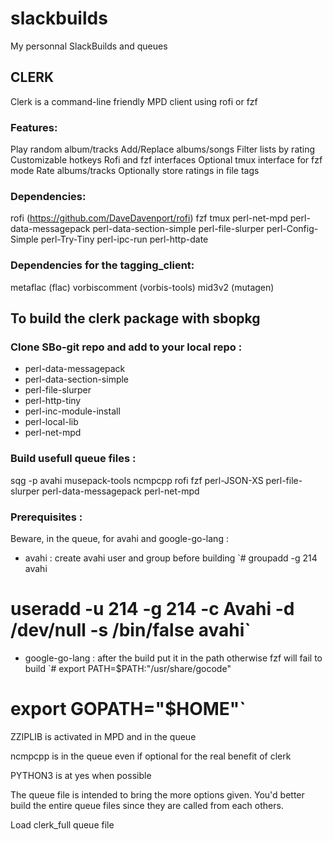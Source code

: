 # slackbuilds
My personnal SlackBuilds and queues


## CLERK

Clerk is a command-line friendly MPD client using rofi or fzf

### Features:
Play random album/tracks
Add/Replace albums/songs
Filter lists by rating
Customizable hotkeys
Rofi and fzf interfaces
Optional tmux interface for fzf mode
Rate albums/tracks
Optionally store ratings in file tags

### Dependencies:
rofi (https://github.com/DaveDavenport/rofi)
fzf
tmux
perl-net-mpd
perl-data-messagepack
perl-data-section-simple
perl-file-slurper
perl-Config-Simple
perl-Try-Tiny
perl-ipc-run
perl-http-date

### Dependencies for the tagging_client:
metaflac (flac)
vorbiscomment (vorbis-tools)
mid3v2 (mutagen)

## To build the clerk package with sbopkg

### Clone SBo-git repo and add to your local repo :
- perl-data-messagepack
- perl-data-section-simple
- perl-file-slurper
- perl-http-tiny
- perl-inc-module-install
- perl-local-lib
- perl-net-mpd

### Build usefull queue files :
sqg -p avahi musepack-tools ncmpcpp rofi fzf perl-JSON-XS perl-file-slurper perl-data-messagepack perl-net-mpd

### Prerequisites :

Beware, in the queue, for avahi and google-go-lang :
- avahi : create avahi user and group before building
`# groupadd -g 214 avahi
# useradd -u 214 -g 214 -c Avahi -d /dev/null -s /bin/false avahi`
- google-go-lang : after the build put it in the path otherwise fzf will fail to build
`# export PATH=$PATH:"/usr/share/gocode"
# export GOPATH="$HOME"`




ZZIPLIB is activated in MPD and in the queue

ncmpcpp is in the queue even if optional for the real benefit of clerk

PYTHON3 is at yes when possible

The queue file is intended to bring the more options given. You'd better build the entire queue files
since they are called from each others.

Load clerk_full queue file
